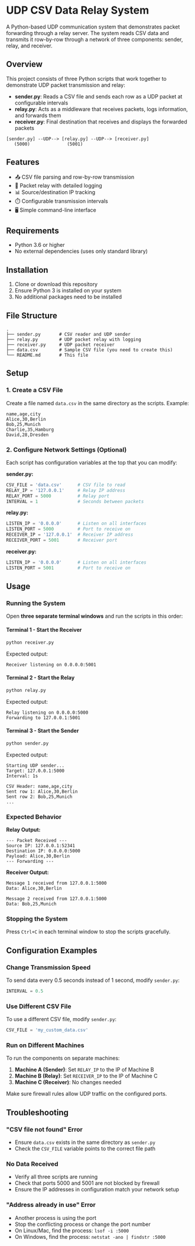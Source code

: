 # UDP CSV Data Relay System

A Python-based UDP communication system that demonstrates packet forwarding through a relay server. The system reads CSV data and transmits it row-by-row through a network of three components: sender, relay, and receiver.

## Overview

This project consists of three Python scripts that work together to demonstrate UDP packet transmission and relay:

- **sender.py**: Reads a CSV file and sends each row as a UDP packet at configurable intervals
- **relay.py**: Acts as a middleware that receives packets, logs information, and forwards them
- **receiver.py**: Final destination that receives and displays the forwarded packets

```
[sender.py] --UDP--> [relay.py] --UDP--> [receiver.py]
   (5000)              (5001)
```

## Features

- 📤 CSV file parsing and row-by-row transmission
- 🔄 Packet relay with detailed logging
- 📊 Source/destination IP tracking
- ⏱️ Configurable transmission intervals
- 🖥️ Simple command-line interface

## Requirements

- Python 3.6 or higher
- No external dependencies (uses only standard library)

## Installation

1. Clone or download this repository
2. Ensure Python 3 is installed on your system
3. No additional packages need to be installed

## File Structure

```
.
├── sender.py       # CSV reader and UDP sender
├── relay.py        # UDP packet relay with logging
├── receiver.py     # UDP packet receiver
├── data.csv        # Sample CSV file (you need to create this)
└── README.md       # This file
```

## Setup

### 1. Create a CSV File

Create a file named `data.csv` in the same directory as the scripts. Example:

```csv
name,age,city
Alice,30,Berlin
Bob,25,Munich
Charlie,35,Hamburg
David,28,Dresden
```

### 2. Configure Network Settings (Optional)

Each script has configuration variables at the top that you can modify:

**sender.py:**
```python
CSV_FILE = 'data.csv'      # CSV file to read
RELAY_IP = '127.0.0.1'     # Relay IP address
RELAY_PORT = 5000          # Relay port
INTERVAL = 1               # Seconds between packets
```

**relay.py:**
```python
LISTEN_IP = '0.0.0.0'      # Listen on all interfaces
LISTEN_PORT = 5000         # Port to receive on
RECEIVER_IP = '127.0.0.1'  # Receiver IP address
RECEIVER_PORT = 5001       # Receiver port
```

**receiver.py:**
```python
LISTEN_IP = '0.0.0.0'      # Listen on all interfaces
LISTEN_PORT = 5001         # Port to receive on
```

## Usage

### Running the System

Open **three separate terminal windows** and run the scripts in this order:

#### Terminal 1 - Start the Receiver
```bash
python receiver.py
```

Expected output:
```
Receiver listening on 0.0.0.0:5001
```

#### Terminal 2 - Start the Relay
```bash
python relay.py
```

Expected output:
```
Relay listening on 0.0.0.0:5000
Forwarding to 127.0.0.1:5001
```

#### Terminal 3 - Start the Sender
```bash
python sender.py
```

Expected output:
```
Starting UDP sender...
Target: 127.0.0.1:5000
Interval: 1s

CSV Header: name,age,city
Sent row 1: Alice,30,Berlin
Sent row 2: Bob,25,Munich
...
```

### Expected Behavior

**Relay Output:**
```
--- Packet Received ---
Source IP: 127.0.0.1:52341
Destination IP: 0.0.0.0:5000
Payload: Alice,30,Berlin
--- Forwarding ---
```

**Receiver Output:**
```
Message 1 received from 127.0.0.1:5000
Data: Alice,30,Berlin

Message 2 received from 127.0.0.1:5000
Data: Bob,25,Munich
```

### Stopping the System

Press `Ctrl+C` in each terminal window to stop the scripts gracefully.

## Configuration Examples

### Change Transmission Speed

To send data every 0.5 seconds instead of 1 second, modify `sender.py`:
```python
INTERVAL = 0.5
```

### Use Different CSV File

To use a different CSV file, modify `sender.py`:
```python
CSV_FILE = 'my_custom_data.csv'
```

### Run on Different Machines

To run the components on separate machines:

1. **Machine A (Sender)**: Set `RELAY_IP` to the IP of Machine B
2. **Machine B (Relay)**: Set `RECEIVER_IP` to the IP of Machine C
3. **Machine C (Receiver)**: No changes needed

Make sure firewall rules allow UDP traffic on the configured ports.

## Troubleshooting

### "CSV file not found" Error
- Ensure `data.csv` exists in the same directory as `sender.py`
- Check the `CSV_FILE` variable points to the correct file path

### No Data Received
- Verify all three scripts are running
- Check that ports 5000 and 5001 are not blocked by firewall
- Ensure the IP addresses in configuration match your network setup

### "Address already in use" Error
- Another process is using the port
- Stop the conflicting process or change the port number
- On Linux/Mac, find the process: `lsof -i :5000`
- On Windows, find the process: `netstat -ano | findstr :5000`



